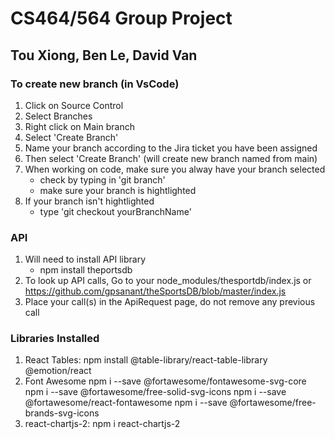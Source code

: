 # CS464/564 Group Project

## Tou Xiong, Ben Le, David Van

### To create new branch (in VsCode)

1. Click on Source Control
2. Select Branches
3. Right click on Main branch
4. Select 'Create Branch'
5. Name your branch according to the Jira ticket you have been assigned
6. Then select 'Create Branch' (will create new branch named from main)
7. When working on code, make sure you alway have your branch selected
   - check by typing in 'git branch'
   - make sure your branch is hightlighted
8. If your branch isn't hightlighted
   - type 'git checkout yourBranchName'

### API

1.  Will need to install API library
    - npm install theportsdb
2.  To look up API calls, Go to your node_modules/thesportdb/index.js or https://github.com/gpsanant/theSportsDB/blob/master/index.js
3.  Place your call(s) in the ApiRequest page, do not remove any previous call

### Libraries Installed

1.  React Tables: npm install @table-library/react-table-library @emotion/react
2.  Font Awesome
    npm i --save @fortawesome/fontawesome-svg-core
    npm i --save @fortawesome/free-solid-svg-icons
    npm i --save @fortawesome/react-fontawesome
    npm i --save @fortawesome/free-brands-svg-icons
3.  react-chartjs-2: npm i react-chartjs-2
